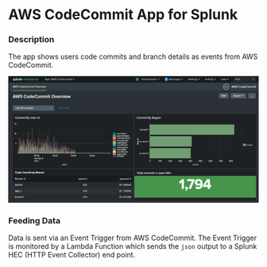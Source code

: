 # AWS CodeCommit App for Splunk
  
### Description
The app shows users code commits and branch details as events from AWS CodeCommit.  
  
![UI](https://github.com/anthonygrees/lambda_codecommit/blob/main/images/ui.png)
  
### Feeding Data
Data is sent via an Event Trigger from AWS CodeCommit.  The Event Trigger is monitored by a Lambda Function which sends the `json` output to a Splunk HEC (HTTP Event Collector) end point.  
  
  
